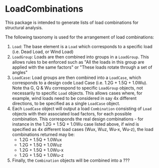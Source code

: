 # LoadCombinations
This package is intended to generate lists of load combinations for structural
analysis.

The following taxonomy is used for the arrangement of load combinations:

1. ``Load``: The base element is a ``Load`` which corresponds to a specific
load (i.e. Dead Load, or Wind Load)
1. ``LoadGroup``: Loads are then combined into groups in a ``LoadGroup``. This
allows rules to be enforced such as 
"All the loads in this group are applied with the same factors" or 
"These loads rotate through a set of angles"
1. ``LoadCase``: Load groups are then combined into a ``LoadCase``, 
which corresponds to a design code Load Case (i.e. 1.2G + 1.5Q + 1.0Wu). Note 
tha G, Q & Wu correspond to specific ``LoadGroup`` objects, not necessarily to
specific ``Load`` objects. This allows cases where, for example, wind loads need
to be considered in say 4x different directions, to be specified as a single
``LoadCase`` object.
1. Each ``LoadCase`` object will output a load ``Combination`` consisting
of ``Load`` objects with their associated load factors, for each possible 
combination. This corresponds the real design combinations - for instance in the
1.2G + 1.5Q + 1.0Wu case listed above, if wind is specified as 4x different 
load cases (Wux, Wuz, Wu-x, Wu-z), the load combinations returned may be:
    * 1.2G + 1.5Q + 1.0Wux
    * 1.2G + 1.5Q + 1.0Wuz
    * 1.2G + 1.5Q + 1.0Wu-x
    * 1.2G + 1.5Q + 1.0Wu-z
1. Finally, the ``Combination`` objects will be combined into a ???
